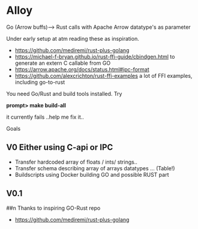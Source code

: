 # Alloy
Go (Arrow buffs)--> Rust 
calls with Apache Arrow datatype's as parameter

Under early setup at atm reading these as inspiration.
*  https://github.com/mediremi/rust-plus-golang 
* https://michael-f-bryan.github.io/rust-ffi-guide/cbindgen.html to generate an extern C callable from GO
* https://arrow.apache.org/docs/status.html#ipc-format
* https://github.com/alexcrichton/rust-ffi-examples a lot of FFI examples, including go-to-rust

You need Go/Rust and build tools installed. Try  

**prompt> make build-all**

it currently fails ..help me fix it..

Goals

## V0 Either using C-api or IPC
 
* Transfer hardcoded array of floats / ints/ strings..  
* Transfer schema describing array of arrays datatypes ... (Table!)  
* Buildscripts using Docker building GO and possible RUST part  

## V0.1   

##n Thanks to inspiring GO-Rust repo
* https://github.com/mediremi/rust-plus-golang

